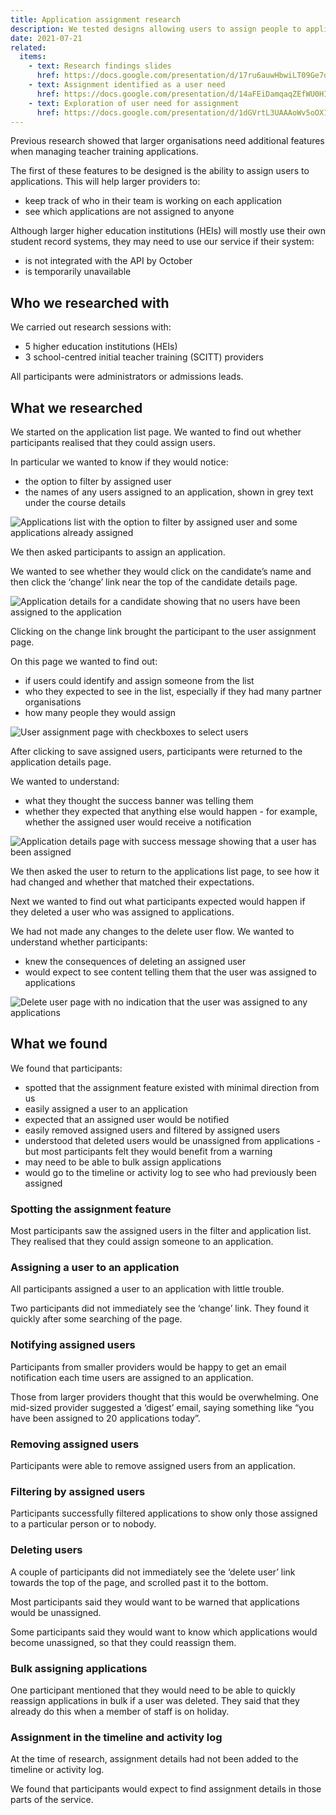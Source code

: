 ```yaml
---
title: Application assignment research
description: We tested designs allowing users to assign people to applications and find out who had been assigned
date: 2021-07-21
related:
  items:
    - text: Research findings slides
      href: https://docs.google.com/presentation/d/17ru6auwHbwiLT09Ge7dMrSUGEJ2jqHAxKsPisbjp4f0/edit#slide=id.p3
    - text: Assignment identified as a user need
      href: https://docs.google.com/presentation/d/14aFEiDamqaqZEfWU0HIT3LxAflxFIgM1q0SjeKLMZXc/edit#slide=id.g79b42ec7b3_1_30
    - text: Exploration of user need for assignment
      href: https://docs.google.com/presentation/d/1dGVrtL3UAAAoWv5oOX1hJy-Si4dloB6t80sJkKwYhtI/edit#slide=id.gc81c0e234a_0_37
---
```


Previous research showed that larger organisations need additional features when managing teacher training applications.

The first of these features to be designed is the ability to assign users to applications. This will help larger providers to:

- keep track of who in their team is working on each application
- see which applications are not assigned to anyone

Although larger higher education institutions (HEIs) will mostly use their own student record systems, they may need to use our service if their system:

- is not integrated with the API by October
- is temporarily unavailable

## Who we researched with

We carried out research sessions with:

- 5 higher education institutions (HEIs)
- 3 school-centred initial teacher training (SCITT) providers

All participants were administrators or admissions leads.

## What we researched

We started on the application list page. We wanted to find out whether participants realised that they could assign users.

In particular we wanted to know if they would notice:

- the option to filter by assigned user
- the names of any users assigned to an application, shown in grey text under the course details

![Applications list with the option to filter by assigned user and some applications already assigned](application-list.png)

We then asked participants to assign an application.

We wanted to see whether they would click on the candidate’s name and then click the ‘change’ link near the top of the candidate details page.

![Application details for a candidate showing that no users have been assigned to the application](application-details.png)

Clicking on the change link brought the participant to the user assignment page.

On this page we wanted to find out:

- if users could identify and assign someone from the list
- who they expected to see in the list, especially if they had many partner organisations
- how many people they would assign

![User assignment page with checkboxes to select users](user-assignment.png)

After clicking to save assigned users, participants were returned to the application details page.

We wanted to understand:

- what they thought the success banner was telling them
- whether they expected that anything else would happen - for example, whether the assigned user would receive a notification

![Application details page with success message showing that a user has been assigned](application-details--success.png)

We then asked the user to return to the applications list page, to see how it had changed and whether that matched their expectations.

Next we wanted to find out what participants expected would happen if they deleted a user who was assigned to applications.

We had not made any changes to the delete user flow. We wanted to understand whether participants:

- knew the consequences of deleting an assigned user
- would expect to see content telling them that the user was assigned to applications

![Delete user page with no indication that the user was assigned to any applications](delete-user.png)

## What we found

We found that participants:

- spotted that the assignment feature existed with minimal direction from us
- easily assigned a user to an application
- expected that an assigned user would be notified
- easily removed assigned users and filtered by assigned users
- understood that deleted users would be unassigned from applications - but most participants felt they would benefit from a warning
- may need to be able to bulk assign applications
- would go to the timeline or activity log to see who had previously been assigned

### Spotting the assignment feature

Most participants saw the assigned users in the filter and application list. They realised that they could assign someone to an application.

### Assigning a user to an application

All participants assigned a user to an application with little trouble.

Two participants did not immediately see the ‘change’ link. They found it quickly after some searching of the page.

### Notifying assigned users

Participants from smaller providers would be happy to get an email notification each time users are assigned to an application.

Those from larger providers thought that this would be overwhelming. One mid-sized provider suggested a ‘digest’ email, saying something like “you have been assigned to 20 applications today”.

### Removing assigned users

Participants were able to remove assigned users from an application.

### Filtering by assigned users

Participants successfully filtered applications to show only those assigned to a particular person or to nobody.

### Deleting users

A couple of participants did not immediately see the ‘delete user’ link towards the top of the page, and scrolled past it to the bottom.

Most participants said they would want to be warned that applications would be unassigned.

Some participants said they would want to know which applications would become unassigned, so that they could reassign them.

### Bulk assigning applications

One participant mentioned that they would need to be able to quickly reassign applications in bulk if a user was deleted. They said that they already do this when a member of staff is on holiday.

### Assignment in the timeline and activity log

At the time of research, assignment details had not been added to the timeline or activity log.

We found that participants would expect to find assignment details in those parts of the service.
